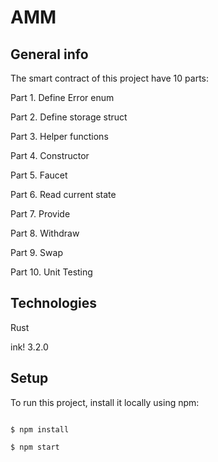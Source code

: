# AMM

## General info
The smart contract of this project have 10 parts:

Part 1. Define Error enum 

Part 2. Define storage struct 

Part 3. Helper functions

Part 4. Constructor

Part 5. Faucet

Part 6. Read current state

Part 7. Provide

Part 8. Withdraw

Part 9. Swap

Part 10. Unit Testing


## Technologies
Rust

ink! 3.2.0

## Setup
To run this project, install it locally using npm:

```

$ npm install

$ npm start
